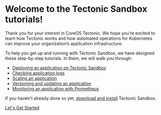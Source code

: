 # Welcome to the Tectonic Sandbox tutorials!

Thank you for your interest in CoreOS Tectonic. We hope you’re excited to learn how Tectonic works and how automated operations for Kubernetes can improve your organization’s application infrastructure.

To help you get up and running with Tectonic Sandbox, we have designed these step-by-step tutorials. In them, we will walk you through:

* [Deploying an application on Tectonic Sandbox][first-app]
* [Checking application logs][check-logs]
* [Scaling an application][scale-app]
* [Versioning and updating an application][rolling-deployments]
* [Monitoring an application with Prometheus][monitoring-apps]

If you haven't already done so yet, [download and install][download-install] Tectonic Sandbox.

<a href="first-app.html" class="btn btn-primary btn-lg">Let's Get Started</a>

[first-app]: first-app.md
[check-logs]: check-logs.md
[scale-app]: scale-app.md
[rolling-deployments]: rolling-deployments.md
[monitoring-apps]: monitoring.md
[download-install]: https://coreos.com/tectonic/sandbox
